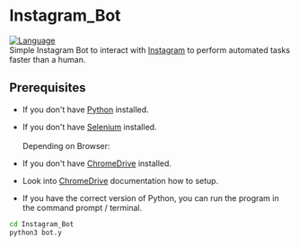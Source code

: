 # Instagram_Bot
[![Language](https://img.shields.io/badge/language-python-blue.svg?style=flat)](https://www.python.org)</br>
Simple Instagram Bot to interact with [Instagram](https://www.instagram.com) to perform automated tasks
faster than a human.

## Prerequisites

- If you don't have [Python](https://www.python.org/downloads/) installed.
- If you don't have [Selenium](https://pypi.org/project/selenium/) installed.</br></br>
Depending on Browser:
- If you don't have [ChromeDrive](https://chromedriver.chromium.org) installed.
- Look into [ChromeDrive](https://chromedriver.chromium.org/getting-started) documentation how to setup.

- If you have the correct version of Python, you can run the program in the command prompt / terminal.
```bash
cd Instagram_Bot
python3 bot.y
```
